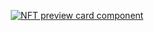 <div align="center">
<a href="https://isbendiyarovanezrin.github.io/NftPreviewCardComponent">

![NFT preview card component](https://capsule-render.vercel.app/api?type=transparent&color=auto&height=70&section=header&text=Nft%20Preview%20Card%20Component&&fontAlignY=27&fontSize=40 "Click Me!")

</a>
<div>
